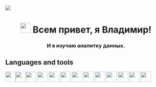 <img src="https://media.giphy.com/media/V4NSR1NG2p0KeJJyr5/giphy.gif?cid=790b7611p9mmh928uhnn162ehqxlzy4outjw592dgps3u0mg&ep=v1_gifs_search&rid=giphy.gif&ct=g"/>

<h1 align="center"><img src="https://github.com/blackcater/blackcater/raw/main/images/Hi.gif" height="32"/>
Всем привет, я Владимир!
</h1>
<h3 align="center">И я изучаю аналитку данных.</h3>

<h2>Languages and tools</h2>
<img src="https://img.shields.io/badge/python-white?style=for-the-badge&logo=python" height="32"/><img src="https://img.shields.io/badge/pandas-white?logo=pandas&logoColor=blue&style=for-the-badge" height="32"/><img src="https://img.shields.io/badge/numpy-white?logo=numpy&logoColor=blue&style=for-the-badge" height="32"/>
<img src="https://img.shields.io/badge/plotly-white?logo=plotly&logoColor=blue&style=for-the-badge" height="32"/>
<img src="https://img.shields.io/badge/jupyter-white?style=for-the-badge&logo=jupyter" height="32"/>
<img src="https://img.shields.io/badge/clickhouse-white?style=for-the-badge&logo=clickhouse" height="32"/>
<img src="https://img.shields.io/badge/scipy-white?style=for-the-badge&logo=scipy" height="32"/>
<img src="https://img.shields.io/badge/mysql-white?style=for-the-badge&logo=mysql" height="32"/>
<img src="https://img.shields.io/badge/gitlub-white?style=for-the-badge&logo=gitlub" height="32"/>
<img src="https://img.shields.io/badge/redash-white?style=for-the-badge&logo=redash" height="32"/>
<img src="https://img.shields.io/badge/tableau-white?style=for-the-badge&logo=tableau" height="32"/>
<img src="https://img.shields.io/badge/gitlab-white?logo=gitlab&logoColor=blue&style=for-the-badge" height="32"/>

<img src="https://img.shields.io/badge/python-white?style=for-the-badge&logo=python" height="32"/>

<!---
sorrero/sorrero is a ✨ special ✨ repository because its `README.md` (this file) appears on your GitHub profile.
You can click the Preview link to take a look at your changes.
--->
